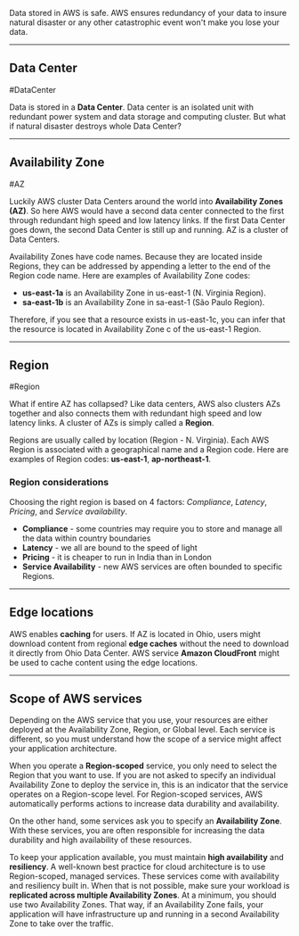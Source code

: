Data stored in AWS is safe. AWS ensures redundancy of your data to insure natural disaster or any other catastrophic event won't make you lose your data.

---
## Data Center 

#DataCenter

Data is stored in a **Data Center**. Data center is an isolated unit with redundant power system and data storage and computing cluster. But what if natural disaster destroys whole Data Center?

---
## Availability Zone

#AZ 

Luckily AWS cluster Data Centers around the world into **Availability Zones (AZ)**. So here AWS would have a second data center connected to the first through redundant high speed and low latency links. If the first Data Center goes down, the second Data Center is still up and running. AZ is a cluster of Data Centers.

Availability Zones have code names. Because they are located inside Regions, they can be addressed by appending a letter to the end of the Region code name. Here are examples of Availability Zone codes:

- **us-east-1a** is an Availability Zone in us-east-1 (N. Virginia Region).
- **sa-east-1b** is an Availability Zone in sa-east-1 (São Paulo Region).

Therefore, if you see that a resource exists in us-east-1c, you can infer that the resource is located in Availability Zone c of the us-east-1 Region.

---
## Region 

#Region

What if entire AZ has collapsed? Like data centers, AWS also clusters AZs together and also connects them with redundant high speed and low latency links. A cluster of AZs is simply called a **Region**. 

Regions are usually called by location (Region - N. Virginia). Each AWS Region is associated with a geographical name and a Region code. Here are examples of Region codes: **us-east-1**, **ap-northeast-1**.

### Region considerations

Choosing the right region is based on 4 factors: *Compliance*,  *Latency*, *Pricing*, and *Service availability*.

- **Compliance** - some countries may require you to store and manage all the data within country boundaries
- **Latency** - we all are bound to the speed of light
- **Pricing** - it is cheaper to run in India than in London
- **Service Availability** - new AWS services are often bounded to specific Regions.

---
## Edge locations

AWS enables **caching** for users. If AZ is located in Ohio, users might download content from regional **edge caches** without the need to download it directly from Ohio Data Center. AWS service **Amazon CloudFront** might be used to cache content using the edge locations.

---

## Scope of AWS services

Depending on the AWS service that you use, your resources are either deployed at the Availability Zone, Region, or Global level. Each service is different, so you must understand how the scope of a service might affect your application architecture.  
  
When you operate a **Region-scoped** service, you only need to select the Region that you want to use. If you are not asked to specify an individual Availability Zone to deploy the service in, this is an indicator that the service operates on a Region-scope level. For Region-scoped services, AWS automatically performs actions to increase data durability and availability.  
  
On the other hand, some services ask you to specify an **Availability Zone**. With these services, you are often responsible for increasing the data durability and high availability of these resources.

To keep your application available, you must maintain **high availability** and **resiliency**. A well-known best practice for cloud architecture is to use Region-scoped, managed services. These services come with availability and resiliency built in. When that is not possible, make sure your workload is **replicated across multiple Availability Zones**. At a minimum, you should use two Availability Zones. That way, if an Availability Zone fails, your application will have infrastructure up and running in a second Availability Zone to take over the traffic.